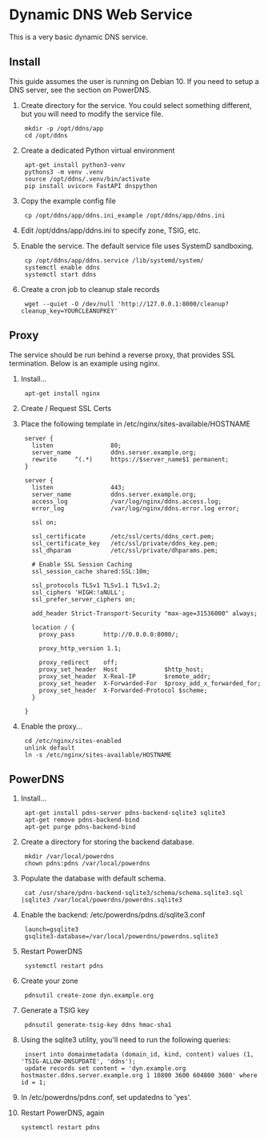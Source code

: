 # Dynamic DNS Web Service

This is a very basic dynamic DNS service.

## Install

This guide assumes the user is running on Debian 10. If you need to setup a DNS server, see the section on PowerDNS.


1. Create directory for the service. You could select something different, but you will need to modify the service file.

		mkdir -p /opt/ddns/app
		cd /opt/ddns

2. Create a dedicated Python virtual environment

		apt-get install python3-venv
		pythons3 -m venv .venv
		source /opt/ddns/.venv/bin/activate
		pip install uvicorn FastAPI dnspython

3. Copy the example config file

		cp /opt/ddns/app/ddns.ini_example /opt/ddns/app/ddns.ini

4. Edit /opt/ddns/app/ddns.ini to specify zone, TSIG, etc.

5. Enable the service. The default service file uses SystemD sandboxing.

		cp /opt/ddns/app/ddns.service /lib/systemd/system/
		systemctl enable ddns
		systemctl start ddns

6. Create a cron job to cleanup stale records

		wget --quiet -O /dev/null 'http://127.0.0.1:8000/cleanup?cleanup_key=YOURCLEANUPKEY'

## Proxy

The service should be run behind a reverse proxy, that provides SSL termination. Below is an example using nginx.

1. Install...

		apt-get install nginx

2. Create / Request SSL Certs

3. Place the following template in /etc/nginx/sites-available/HOSTNAME

		server {
		  listen                80;
		  server_name           ddns.server.example.org;
		  rewrite     ^(.*)     https://$server_name$1 permanent;
		}

		server {
		  listen                443;
		  server_name           ddns.server.example.org;
		  access_log            /var/log/nginx/ddns.access.log;
		  error_log             /var/log/nginx/ddns.error.log error;

		  ssl on;

		  ssl_certificate       /etc/ssl/certs/ddns_cert.pem;
		  ssl_certificate_key   /etc/ssl/private/ddns_key.pem;
		  ssl_dhparam           /etc/ssl/private/dhparams.pem;

		  # Enable SSL Session Caching
		  ssl_session_cache shared:SSL:10m;

		  ssl_protocols TLSv1 TLSv1.1 TLSv1.2;
		  ssl_ciphers 'HIGH:!aNULL';
		  ssl_prefer_server_ciphers on;

		  add_header Strict-Transport-Security "max-age=31536000" always;

		  location / {
			proxy_pass        http://0.0.0.0:8000/;

			proxy_http_version 1.1;

			proxy_redirect    off;
			proxy_set_header  Host             $http_host;
			proxy_set_header  X-Real-IP        $remote_addr;
			proxy_set_header  X-Forwarded-For  $proxy_add_x_forwarded_for;
			proxy_set_header  X-Forwarded-Protocol $scheme;
		  }

		}

4. Enable the proxy...

		cd /etc/nginx/sites-enabled
		unlink default
		ln -s /etc/nginx/sites-available/HOSTNAME

## PowerDNS

1. Install...

		apt-get install pdns-server pdns-backend-sqlite3 sqlite3
		apt-get remove pdns-backend-bind
		apt-get purge pdns-backend-bind

2. Create a directory for storing the backend database.

		mkdir /var/local/powerdns
		chown pdns:pdns /var/local/powerdns

3. Populate the database with default schema.

		cat /usr/share/pdns-backend-sqlite3/schema/schema.sqlite3.sql |sqlite3 /var/local/powerdns/powerdns.sqlite3

4. Enable the backend: /etc/powerdns/pdns.d/sqlite3.conf 

		launch=gsqlite3
		gsqlite3-database=/var/local/powerdns/powerdns.sqlite3

5. Restart PowerDNS

		systemctl restart pdns

6. Create your zone

		pdnsutil create-zone dyn.example.org

7. Generate a TSIG key

		pdnsutil generate-tsig-key ddns hmac-sha1

8. Using the sqlite3 utility, you'll need to run the following queries:

		insert into domainmetadata (domain_id, kind, content) values (1, 'TSIG-ALLOW-DNSUPDATE', 'ddns');
		update records set content = 'dyn.example.org hostmaster.ddns.server.example.org 1 10800 3600 604800 3600' where id = 1;

9. In /etc/powerdns/pdns.conf, set updatedns to 'yes'.

10. Restart PowerDNS, again

		systemctl restart pdns

